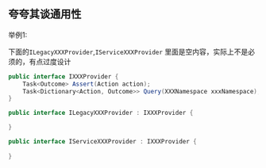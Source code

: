 ## 夸夸其谈通用性

举例1:

下面的`ILegacyXXXProvider`,`IServiceXXXProvider` 里面是空内容，实际上不是必须的，有点过度设计

```csharp
public interface IXXXProvider {
    Task<Outcome> Assert(Action action);
    Task<Dictionary<Action, Outcome>> Query(XXXNamespace xxxNamespace);
}
```
```csharp
public interface ILegacyXXXProvider : IXXXProvider {

}
```
```csharp
public interface IServiceXXXProvider : IXXXProvider {
    
}
```